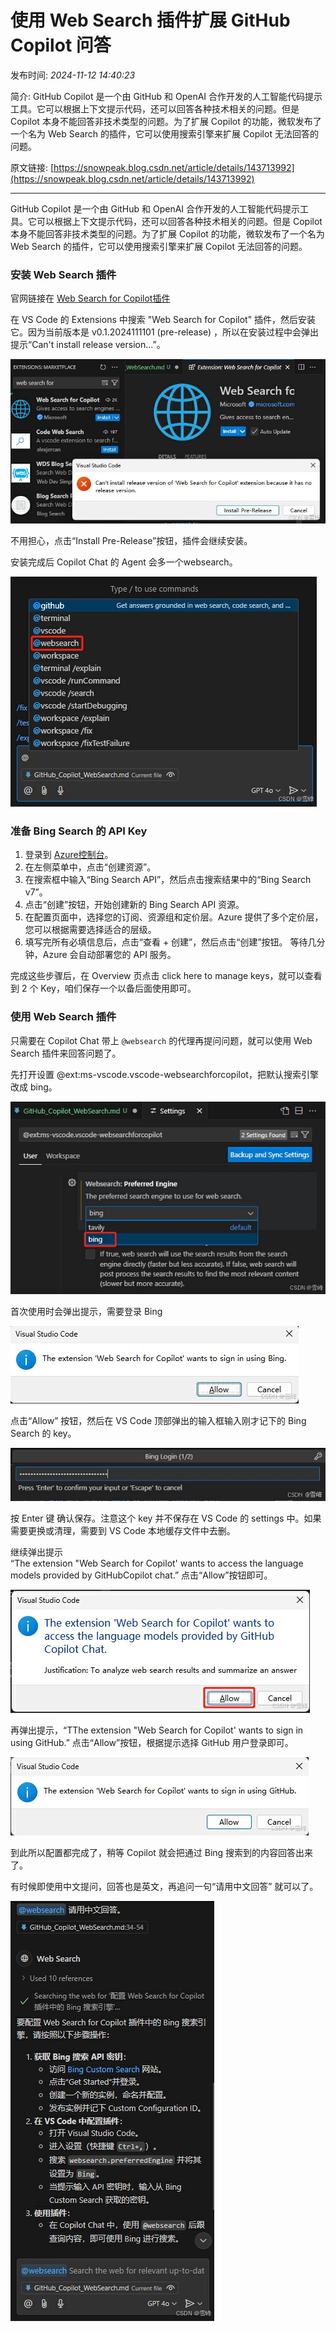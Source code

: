 # 使用 Web Search 插件扩展 GitHub Copilot 问答

发布时间: *2024-11-12 14:40:23*

简介: GitHub Copilot 是一个由 GitHub 和 OpenAI 合作开发的人工智能代码提示工具。它可以根据上下文提示代码，还可以回答各种技术相关的问题。但是 Copilot 本身不能回答非技术类型的问题。为了扩展 Copilot 的功能，微软发布了一个名为 Web Search 的插件，它可以使用搜索引擎来扩展 Copilot 无法回答的问题。

原文链接: [https://snowpeak.blog.csdn.net/article/details/143713992](https://snowpeak.blog.csdn.net/article/details/143713992)

---------

GitHub Copilot 是一个由 GitHub 和 OpenAI 合作开发的人工智能代码提示工具。它可以根据上下文提示代码，还可以回答各种技术相关的问题。但是 Copilot 本身不能回答非技术类型的问题。为了扩展 Copilot 的功能，微软发布了一个名为 Web Search 的插件，它可以使用搜索引擎来扩展 Copilot 无法回答的问题。

### 安装 Web Search 插件

官网链接在 [Web Search for Copilot插件](<https://marketplace.visualstudio.com/items?itemName=ms-vscode.vscode-websearchforcopilot> "Web Search for Copilot插件")

在 VS Code 的 Extensions 中搜索 "Web Search for Copilot" 插件，然后安装它。因为当前版本是 v0.1.2024111101 (pre-release) ，所以在安装过程中会弹出提示“Can't install release version...”。

![](../assets/img/20241112_Web_Search_GitHub_01.png)

不用担心，点击“Install Pre-Release”按钮，插件会继续安装。

安装完成后 Copilot Chat 的 Agent 会多一个websearch。

![](../assets/img/20241112_Web_Search_GitHub_02.png)

### 准备 Bing Search 的 API Key

  1. 登录到 [Azure控制台](<https://portal.azure.com/> "Azure控制台")。
  2. 在左侧菜单中，点击“创建资源”。
  3. 在搜索框中输入“Bing Search API”，然后点击搜索结果中的“Bing Search v7”。
  4. 点击“创建”按钮，开始创建新的 Bing Search API 资源。
  5. 在配置页面中，选择您的订阅、资源组和定价层。Azure 提供了多个定价层，您可以根据需要选择适合的层级。
  6. 填写完所有必填信息后，点击“查看 + 创建”，然后点击“创建”按钮。 等待几分钟，Azure 会自动部署您的 API 服务。

完成这些步骤后，在 Overview 页点击 click here to manage keys，就可以查看到 2 个 Key，咱们保存一个以备后面使用即可。

### 使用 Web Search 插件

只需要在 Copilot Chat 带上 `@websearch` 的代理再提问问题，就可以使用 Web Search 插件来回答问题了。

先打开设置 @ext:ms-vscode.vscode-websearchforcopilot，把默认搜索引擎改成 bing。

![](../assets/img/20241112_Web_Search_GitHub_03.png)

首次使用时会弹出提示，需要登录 Bing

![](../assets/img/20241112_Web_Search_GitHub_04.png)

点击“Allow” 按钮，然后在 VS Code 顶部弹出的输入框输入刚才记下的 Bing Search 的 key。

![](../assets/img/20241112_Web_Search_GitHub_05.png)

按 Enter 键 确认保存。注意这个 key 并不保存在 VS Code 的 settings 中。如果需要更换或清理，需要到 VS Code 本地缓存文件中去删。

继续弹出提示  
“The extension "Web Search for Copilot' wants to access the language models provided by GitHubCopilot chat.” 点击“Allow”按钮即可。

![](../assets/img/20241112_Web_Search_GitHub_06.png)

再弹出提示，“TThe extension "Web Search for Copilot' wants to sign in using GitHub.” 点击“Allow”按钮，根据提示选择 GitHub 用户登录即可。

![](../assets/img/20241112_Web_Search_GitHub_07.png)

到此所以配置都完成了，稍等 Copilot 就会把通过 Bing 搜索到的内容回答出来了。

有时候即使用中文提问，回答也是英文，再追问一句“请用中文回答” 就可以了。

![](../assets/img/20241112_Web_Search_GitHub_08.png)